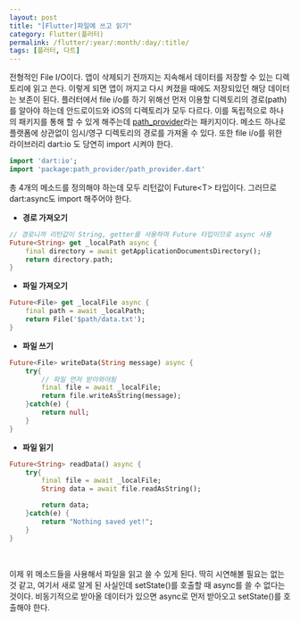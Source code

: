 ```yaml
---
layout: post
title: "[Flutter]파일에 쓰고 읽기"
category: Flutter(플러터)
permalink: /flutter/:year/:month/:day/:title/
tags: [플러터, 다트]
---
```


전형적인 File I/O이다. 앱이 삭제되기 전까지는 지속해서 데이터를 저장할 수 있는 디렉토리에 읽고 쓴다. 이렇게 되면 앱이 꺼지고 다시 켜졌을 때에도 저장되있던 해당 데이터는 보존이 된다. 플러터에서 file i/o를 하기 위해선 먼저 이용할 디렉토리의 경로(path)를 알아야 하는데 안드로이드와 iOS의 디렉토리가 모두 다르다. 이를 독립적으로 하나의 패키지를 통해 할 수 있게 해주는데 [path_provider](https://pub.dartlang.org/packages/path_provider#-readme-tab-)라는 패키지이다. 메소드 하나로 플랫폼에 상관없이 임시/영구 디렉토리의 경로를 가져올 수 있다. 또한 file i/o를 위한 라이브러리 dart:io 도 당연히 import 시켜야 한다.

```dart
import 'dart:io';
import 'package:path_provider/path_provider.dart'
```

총 4개의 메소드를 정의해야 하는데 모두 리턴값이 Future<T\> 타입이다. 그러므로 dart:async도 import 해주어야 한다.

* **경로 가져오기**

```dart
// 경로니까 리턴값이 String, getter를 사용하며 Future 타입이므로 async 사용
Future<String> get _localPath async {
	final directory = await getApplicationDocumentsDirectory();
	return directory.path;
}
```

* **파일 가져오기**

```dart
Future<File> get _localFile async {
	final path = await _localPath;
	return File('$path/data.txt');
}
```

* **파일 쓰기**

```dart
Future<File> writeData(String message) async {
	try{
        // 파일 먼저 받아와야됨
		final file = await _localFile;
		return file.writeAsString(message);
	}catch(e) {
		return null;
	}
}
```

* **파일 읽기**

```dart
Future<String> readData() async {
	try{
		final file = await _localFile;
		String data = await file.readAsString();

		return data;
	}catch(e) {
		return "Nothing saved yet!";
	}
}
```

<br>

이제 위 메소드들을 사용해서 파일을 읽고 쓸 수 있게 된다. 딱히 시연해볼 필요는 없는 것 같고, 여기서 새로 알게 된 사실인데 setState()를 호출할 때 async를 쓸 수 없다는 것이다. 비동기적으로 받아올 데이터가 있으면 async로 먼저 받아오고 setState()를 호출해야 한다.

